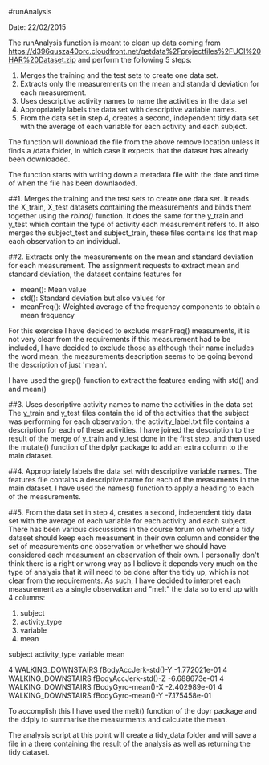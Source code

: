 #runAnalysis

Date: 22/02/2015

The runAnalysis function is meant to clean up data coming from 
https://d396qusza40orc.cloudfront.net/getdata%2Fprojectfiles%2FUCI%20HAR%20Dataset.zip and perform the following 5 steps:

1. Merges the training and the test sets to create one data set.
2. Extracts only the measurements on the mean and standard deviation for each measurement. 
3. Uses descriptive activity names to name the activities in the data set
4. Appropriately labels the data set with descriptive variable names. 
5. From the data set in step 4, creates a second, independent tidy data set with the average of each variable for each activity and each subject.

The function will download the file from the above remove location unless it finds a /data folder, 
in which case it expects that the dataset has already been downloaded.

The function starts with writing down a metadata file with the date and time of when the file has 
been downlaoded.


##1. Merges the training and the test sets to create one data set.
It reads the X_train, X_test datasets containing the measurements and binds them together using the *rbind()* function.
It does the same for the y_train and y_test which contain the type of activity each measurement refers to.
It also merges the subject_test and subject_train, these files contains Ids that map each observation to an individual.

##2. Extracts only the measurements on the mean and standard deviation for each measurement.
The assignment requests to extract  mean and standard deviation, the dataset contains features for
* mean(): Mean value
* std(): Standard deviation
but also values for 
* meanFreq(): Weighted average of the frequency components to obtain a mean frequency

For this exercise I have decided to exclude meanFreq() measuments, it is not very clear from the requirements if this measurement had to be included, I have decided to exclude those as although their name includes the word mean, the measurements description seems to be going beyond the description of just 'mean'.

I have used the grep() function to extract the features ending with std() and and mean()

##3. Uses descriptive activity names to name the activities in the data set
The y_train and y_test files contain the id of the activities that the subject was performing for each observation, the activity_label.txt file contains a description for each of these activities.
I have joined the description to the result of the merge of y_train and y_test done in the first step, and then used the mutate() function of the dplyr package to add an extra column to the  main dataset.

##4. Appropriately labels the data set with descriptive variable names. 
The features file contains a descriptive name for each of the measuments in the main dataset.
I have used the names() function to apply a heading to each of the measurements.

##5. From the data set in step 4, creates a second, independent tidy data set with the average of each variable for each activity and each subject.
There has been various discussions in the course forum on whether a tidy dataset should keep each measument in their own column and consider the set of measurements one observation or whether we should have considered each measument an observation of their own. I personally don't think there is a right or wrong way as I believe it depends very much on the type of analysis that it will need to be done after the tidy up, which is not clear from the requirements.
As such, I have decided to interpret each measurement as a single observation and "melt" the data so to end up with 4 columns:
1. subject
2. activity_type
3. variable
4. mean

subject         activity_type           variable                mean

4               WALKING_DOWNSTAIRS        fBodyAccJerk-std()-Y -1.772021e-01
4               WALKING_DOWNSTAIRS        fBodyAccJerk-std()-Z -6.688673e-01
4               WALKING_DOWNSTAIRS          fBodyGyro-mean()-X -2.402989e-01
4               WALKING_DOWNSTAIRS          fBodyGyro-mean()-Y -7.175458e-01

To accomplish this I have used the melt() function of the dpyr package and the ddply to summarise the measurments and calculate the mean.

The analysis script at this point will create a tidy_data folder and  will save a file in a there containing the result of the analysis as well as returning the tidy dataset.
